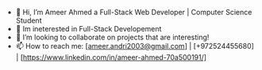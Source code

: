 - 👋 Hi, I’m Ameer Ahmed a Full-Stack Web Developer | Computer Science Student
- 👀 Im ineterested in Full-Stack Developement
- 💞️ I’m looking to collaborate on projects that are interesting!
- 📫 How to reach me: [ameer.andri2003@gmail.com] | [+972524455680] | [https://www.linkedin.com/in/ameer-ahmed-70a500191/]

<!---
ameerkanaaneh/ameerkanaaneh is a ✨ special ✨ repository because its `README.md` (this file) appears on your GitHub profile.
You can click the Preview link to take a look at your changes.
--->
